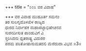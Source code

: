 +++
title = "೦೦೩ ವರ ವಿವಾಹ"

+++
ವರ ವಿವಾಹ ಮುಹೂರ್ತ ಸಮನಂ  
ತರ ಸುಲಗ್ನದೊಳಖಿಳ ರಾಜ್ಯದ   
ಧುರದ ನಿರ್ವಾಹಕ ಮಹಾಪಟ್ಟಾಭಿಷೇಚನವ    
ಸುರನದೀಸುತ ಪಾಂಡುವಿಗೆ ವಿ  
ಸ್ತರಿಸಿದನು ಧೃತರಾಷ್ಟ್ರ ವಿದುರರ  
ಪರಮ ಪರಿತೋಷಾನುಮತದಲಿ ಮೆರೆದುದಾ ವಿಭವ     ॥3॥